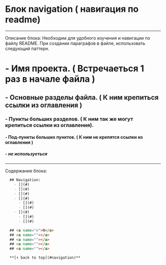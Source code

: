 # Блок navigation ( навигация по readme)

---

Описание блока:
Необходим для удобного изучения и навигации по файлу README.
При создании параграфов в файле, использовать следующий паттерн.

# - Имя проекта. ( Встречаеться 1 раз в начале файла )
## - Основные разделы файла. ( К ним крепиться ссылки из оглавления )
### - Пункты больших разделов. ( К ним так же могут крепиться ссылки из оглавления).
#### - Под-пункты больших пунктов. ( К ним не крепятся ссылки из оглавления )
##### - не используеться


---

Содержание блока:

```markdown
  ## Navigation:
    - [](#)
    - [](#)
    - [](#)
    - [](#)
      - [](#)
      - [](#)
    - [](#)
      - [](#)
      - [](#)

  ## <a name="n">N</a>
  ## <a name=""></a>
  ## <a name=""></a>
  ## <a name=""></a>
  ## <a name=""></a>

  **[⬆ back to top](#navigation)**
```

